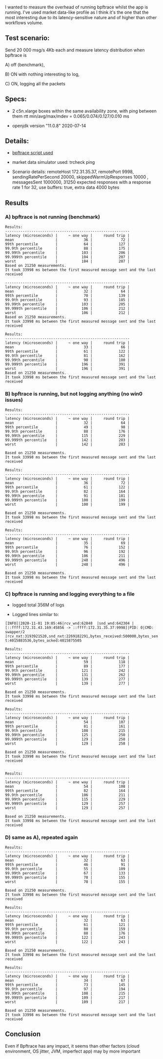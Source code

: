 I wanted to measure the overhead of running bpftrace whilst the app is running.
I've used market data-like profile as I think it's the one that the most interesting due to its latency-sensitive nature and of higher than other workflows volume.

## Test scenario:

Send 20 000 msg/s 4Kb each and measure latency distribution when bpftrace is

A) off (benchmark),

B) ON with nothing interesting to log,

C) ON, logging all the packets

## Specs:

- 2 c5n.xlarge boxes within the same availability zone, with ping between them rtt min/avg/max/mdev = 0.065/0.074/0.127/0.010 ms

- openjdk version "11.0.8" 2020-07-14


## Details:

- [bpftrace script used](tcpwindow.bt)

- market data simulator used: trcheck ping

- Scenario details: remoteHost 172.31.35.37, remotePort 9998, sendingRatePerSecond 20000, skippedWarmUpResponses 10000 , messagesSent 1000000, 31250 expected responses with a response rate 1 for 32, use buffers: true, extra data 4000 bytes

## Results

### A) bpftrace is not running (benchmark)

```
Results:
---------------------------------------------------------
latency (microseconds) |     ~ one way |     round trip |
mean                   |            36 |             72 |
99th percentile        |            64 |            127 |
99.9th percentile      |            88 |            175 |
99.99th percentile     |           103 |            206 |
99.999th percentile    |           104 |            207 |
worst                  |           104 |            207 |
Based on 21250 measurements.
It took 33998 ms between the first measured message sent and the last received

---------------------------------------------------------
latency (microseconds) |     ~ one way |     round trip |
mean                   |            32 |             64 |
99th percentile        |            70 |            139 |
99.9th percentile      |            93 |            185 |
99.99th percentile     |           103 |            205 |
99.999th percentile    |           106 |            212 |
worst                  |           106 |            212 |
Based on 21250 measurements.
It took 33998 ms between the first measured message sent and the last received

Results:
---------------------------------------------------------
latency (microseconds) |     ~ one way |     round trip |
mean                   |            33 |             66 |
99th percentile        |            61 |            122 |
99.9th percentile      |            81 |            162 |
99.99th percentile     |            90 |            180 |
99.999th percentile    |           196 |            391 |
worst                  |           196 |            391 |
Based on 21250 measurements.
It took 33998 ms between the first measured message sent and the last received
```

### B) bpftrace is running, but not logging anything (no win0 issues)

```
Results:
---------------------------------------------------------
latency (microseconds) |     ~ one way |     round trip |
mean                   |            32 |             64 |
99th percentile        |            49 |             98 |
99.9th percentile      |            88 |            176 |
99.99th percentile     |           115 |            229 |
99.999th percentile    |           142 |            283 |
worst                  |           142 |            283 |

Based on 21250 measurements.
It took 33998 ms between the first measured message sent and the last received

Results:
---------------------------------------------------------
latency (microseconds) |     ~ one way |     round trip |
mean                   |            36 |             72 |
99th percentile        |            61 |            122 |
99.9th percentile      |            82 |            164 |
99.99th percentile     |            91 |            181 |
99.999th percentile    |           100 |            199 |
worst                  |           100 |            199 |

Based on 21250 measurements.
It took 33998 ms between the first measured message sent and the last received

Results:
---------------------------------------------------------
latency (microseconds) |     ~ one way |     round trip |
mean                   |            35 |             69 |
99th percentile        |            76 |            152 |
99.9th percentile      |            96 |            192 |
99.99th percentile     |           106 |            211 |
99.999th percentile    |           248 |            496 |
worst                  |           248 |            496 |

Based on 21250 measurements.
It took 33998 ms between the first measured message sent and the last received
```

### C) bpftrace is running and logging everything to a file

- logged total 356M of logs

- Logged lines similar to:

`[INFO]|2020-11-01 19:05:46|rcv_wnd:62848  |snd_wnd:642304 |[::ffff:172.31.43.169:45856 -> ::ffff:172.31.35.37:9998]|PID: 0|CMD: swapper/2      |rcv_nxt:3193921520,snd_nxt:2269182291,bytes_received:500000,bytes_sent:4015883536,bytes_acked:4015875505`


```
Results:
---------------------------------------------------------
latency (microseconds) |     ~ one way |     round trip |
mean                   |            59 |            118 |
99th percentile        |            89 |            177 |
99.9th percentile      |           121 |            242 |
99.99th percentile     |           131 |            262 |
99.999th percentile    |           139 |            277 |
worst                  |           139 |            277 |

Based on 21250 measurements.
It took 33998 ms between the first measured message sent and the last received

Results:
---------------------------------------------------------
latency (microseconds) |     ~ one way |     round trip |
mean                   |            54 |            107 |
99th percentile        |            81 |            161 |
99.9th percentile      |           108 |            215 |
99.99th percentile     |           125 |            250 |
99.999th percentile    |           129 |            258 |
worst                  |           129 |            258 |

Based on 21250 measurements.
It took 33998 ms between the first measured message sent and the last received


Results:
---------------------------------------------------------
latency (microseconds) |     ~ one way |     round trip |
mean                   |            54 |            108 |
99th percentile        |            82 |            164 |
99.9th percentile      |           106 |            211 |
99.99th percentile     |           115 |            229 |
99.999th percentile    |           129 |            257 |
worst                  |           129 |            257 |

Based on 21250 measurements.
It took 33998 ms between the first measured message sent and the last received
```

### D) same as A), repeated again

```
Results:
---------------------------------------------------------
latency (microseconds) |     ~ one way |     round trip |
mean                   |            32 |             63 |
99th percentile        |            46 |             91 |
99.9th percentile      |            55 |            109 |
99.99th percentile     |            67 |            133 |
99.999th percentile    |            78 |            155 |
worst                  |            78 |            155 |

Based on 21250 measurements.
It took 33998 ms between the first measured message sent and the last received

Results:
---------------------------------------------------------
latency (microseconds) |     ~ one way |     round trip |
mean                   |            32 |             63 |
99th percentile        |            61 |            121 |
99.9th percentile      |            80 |            159 |
99.99th percentile     |            88 |            176 |
99.999th percentile    |           122 |            243 |
worst                  |           122 |            243 |

Based on 21250 measurements.
It took 33998 ms between the first measured message sent and the last received

Results:
---------------------------------------------------------
latency (microseconds) |     ~ one way |     round trip |
mean                   |            34 |             67 |
99th percentile        |            73 |            145 |
99.9th percentile      |            97 |            194 |
99.99th percentile     |           108 |            215 |
99.999th percentile    |           109 |            217 |
worst                  |           109 |            217 |

Based on 21250 measurements.
It took 33998 ms between the first measured message sent and the last received
```

## Conclusion

Even if Bpftrace has any impact, it seems than other factors (cloud environment, OS jitter, JVM, imperfect app) may
by more important